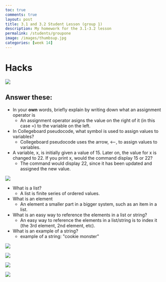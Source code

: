 ```yaml
---
toc: true
comments: true
layout: post
title: 3.1 and 3.2 Student Lesson (group 1)
description: My homework for the 3.1-3.2 lesson
permalink: /students/groupone
image: /images/thumbsup.jpg
categories: [week 14]
---
```

# Hacks
![]({{site.baseurl}}/images/actual1hacks3.1and3.2.jpg)

## Answer these:
- In your **own** words, briefly explain by writing down what an assignment operator is
    - An assignment operator asigns the value on the right of it (in this case =) to the variable on the left.
- In Collegeboard pseudocode, what symbol is used to assign values to variables?
    - Collegeboard pseudocode uses the arrow, <--, to assign values to variables.
- A variable, x, is initially given a value of 15. Later on, the value for x is changed to 22. If you print x, would the command display 15 or 22?
    - The command would display 22, since it has been updated and assigned the new value.

![]({{site.baseurl}}/images/2hacks3.1and3.2.jpg)

- What is a list?
    - A list is finite series of ordered values.
- What is an element
    - An element a smaller part in a bigger system, such as an item in a list.
- What is an easy way to reference the elements in a list or string?
    - An easy way to reference the elements in a list/string is to index it (the 3rd element, 2nd element, etc).
- What is an example of a string?
    - example of a string: "cookie monster"

![]({{site.baseurl}}/images/7hacks3.1and3.2.jpg)

![]({{site.baseurl}}/images4hacks3.1and3.2.jpg)

![]({{site.baseurl}}/images/5hacks3.1and3.2.jpg)

![]({{site.baseurl}}/images/6hacks3.1and3.2.jpg)